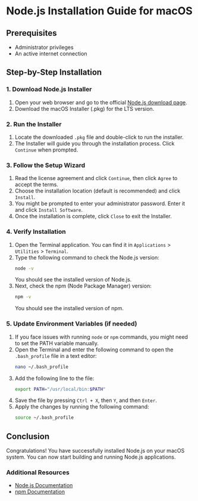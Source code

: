 # Node.js Installation Guide for macOS

## Prerequisites
- Administrator privileges
- An active internet connection

## Step-by-Step Installation

### 1. Download Node.js Installer
1. Open your web browser and go to the official [Node.js download page](https://nodejs.org/en/download/).
2. Download the macOS Installer (.pkg) for the LTS version.

### 2. Run the Installer
1. Locate the downloaded `.pkg` file and double-click to run the installer.
2. The Installer will guide you through the installation process. Click `Continue` when prompted.

### 3. Follow the Setup Wizard
1. Read the license agreement and click `Continue`, then click `Agree` to accept the terms.
2. Choose the installation location (default is recommended) and click `Install`.
3. You might be prompted to enter your administrator password. Enter it and click `Install Software`.
4. Once the installation is complete, click `Close` to exit the Installer.

### 4. Verify Installation
1. Open the Terminal application. You can find it in `Applications` > `Utilities` > `Terminal`.
2. Type the following command to check the Node.js version:
   ```sh
   node -v
   ```
   You should see the installed version of Node.js.
3. Next, check the npm (Node Package Manager) version:
   ```sh
   npm -v
   ```
   You should see the installed version of npm.

### 5. Update Environment Variables (if needed)
1. If you face issues with running `node` or `npm` commands, you might need to set the PATH variable manually.
2. Open the Terminal and enter the following command to open the `.bash_profile` file in a text editor:
   ```sh
   nano ~/.bash_profile
   ```
3. Add the following line to the file:
   ```sh
   export PATH="/usr/local/bin:$PATH"
   ```
4. Save the file by pressing `Ctrl + X`, then `Y`, and then `Enter`.
5. Apply the changes by running the following command:
   ```sh
   source ~/.bash_profile
   ```

## Conclusion
Congratulations! You have successfully installed Node.js on your macOS system. You can now start building and running Node.js applications.

### Additional Resources
- [Node.js Documentation](https://nodejs.org/en/docs/)
- [npm Documentation](https://docs.npmjs.com/)
